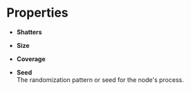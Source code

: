 






# Properties

- **Shatters**  
  
- **Size**  
  
- **Coverage**  
  
- **Seed**  
  The randomization pattern or seed for the node's process.



